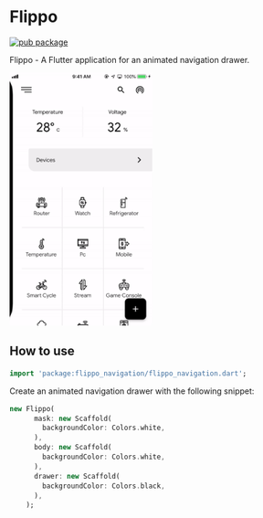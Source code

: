 # Flippo

[![pub package](https://img.shields.io/badge/pub-0.0.6-green.svg)](https://pub.dartlang.org/packages/flippo_navigation)

Flippo - A Flutter application for an animated navigation drawer.

<p>
	<img src="https://github.com/sad1996/flippo/blob/master/Screenshot/flippo.gif?raw=true" width="250" height="443"/>
</p>

## How to use

````dart
import 'package:flippo_navigation/flippo_navigation.dart';
````

Create an animated navigation drawer with the following snippet:

````dart
new Flippo(
      mask: new Scaffold(
        backgroundColor: Colors.white,
      ),
      body: new Scaffold(
        backgroundColor: Colors.white,
      ),
      drawer: new Scaffold(
        backgroundColor: Colors.black,
      ),
    );
````